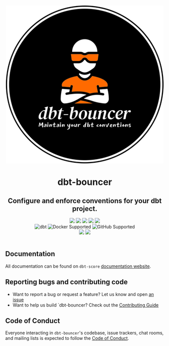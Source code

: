 <p align="center">
  <img src="https://github.com/godatadriven/dbt-bouncer/raw/main/images/logo.webp" alt="dbt-bouncer logo" width="500"/>
</p>


<h1 align="center">
  dbt-bouncer
</h1>
<h2 align="center">
  Configure and enforce conventions for your dbt project.
</h2>

<div align="center">
  <a>
    <img src="https://img.shields.io/github/release/godatadriven/dbt-bouncer.svg?logo=github">
  </a>
  <a>
    <img src="https://github.com/godatadriven/dbt-bouncer/actions/workflows/ci_pipeline.yml/badge.svg">
  </a>
  <a>
    <img src="https://img.shields.io/badge/License-MIT-yellow.svg">
  </a>
  <a>
    <img src="https://img.shields.io/github/last-commit/godatadriven/dbt-bouncer/main">
  </a>
  <a>
    <img src="https://img.shields.io/github/commits-since/godatadriven/dbt-bouncer/latest">
  </a>
</div>

<div align="center">
  <a>
    <img alt="dbt" src="https://img.shields.io/badge/dbt%20-%3E%3D1.6-333?logo=dbt">
  </a>
  <a>
    <img alt="Docker Supported" src="https://img.shields.io/badge/Docker%20-Supported-0db7ed?logo=docker">
  </a>
  <a>
    <img alt="GitHub Supported" src="https://img.shields.io/badge/GitHub%20-Supported-333?logo=github">
  </a>
</div>

<div align="center">
  <a>
    <img src="https://img.shields.io/badge/code%20style-black-000000.svg">
  </a>
  <a>
    <img src="https://www.aschey.tech/tokei/github/godatadriven/dbt-bouncer?category=code">
  </a>
</div>
<br/>

## Documentation

All documentation can be found on `dbt-score` [documentation website](https://godatadriven.github.io/dbt-bouncer/).

## Reporting bugs and contributing code

- Want to report a bug or request a feature? Let us know and open [an issue](https://github.com/godatadriven/dbt-bouncer/issues/new/choose)
- Want to help us build `dbt-bouncer? Check out the [Contributing Guide](https://github.com/godatadriven/dbt-bouncer/blob/HEAD/docs/CONTRIBUTING.md)

## Code of Conduct

Everyone interacting in `dbt-bouncer`'s codebase, issue trackers, chat rooms, and mailing lists is expected to follow the [Code of Conduct](./CODE_OF_CONDUCT.md).
